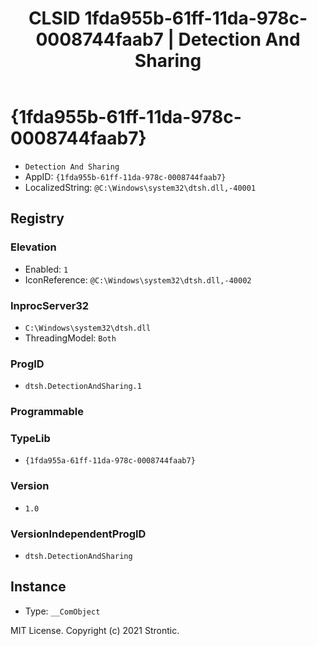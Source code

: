 ﻿---
title: "CLSID 1fda955b-61ff-11da-978c-0008744faab7 | Detection And Sharing"
excerpt: What is COM-Object CLSID 1fda955b-61ff-11da-978c-0008744faab7?
---

# {1fda955b-61ff-11da-978c-0008744faab7}

* `Detection And Sharing`
* AppID: `{1fda955b-61ff-11da-978c-0008744faab7}`
* LocalizedString: `@C:\Windows\system32\dtsh.dll,-40001`

## Registry


### Elevation

* Enabled: `1`
* IconReference: `@C:\Windows\system32\dtsh.dll,-40002`

### InprocServer32

* `C:\Windows\system32\dtsh.dll`
* ThreadingModel: `Both`

### ProgID

* `dtsh.DetectionAndSharing.1`

### Programmable


### TypeLib

* `{1fda955a-61ff-11da-978c-0008744faab7}`

### Version

* `1.0`

### VersionIndependentProgID

* `dtsh.DetectionAndSharing`

## Instance

* Type: `__ComObject`

MIT License. Copyright (c) 2021 Strontic.


